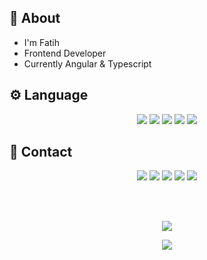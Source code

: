 ## 👥 About
- I'm Fatih
- Frontend Developer
- Currently Angular & Typescript

## ⚙️ Language
<p align="center">
<img src="https://img.shields.io/badge/HTML5-E34F26?style=for-the-badge&logo=html5&logoColor=white">
<img src="https://img.shields.io/badge/Sass-CC6699?style=for-the-badge&logo=sass&logoColor=white">
<img src="https://img.shields.io/badge/JavaScript-323330?style=for-the-badge&logo=javascript&logoColor=F7DF1E">
<img src="https://img.shields.io/badge/TypeScript-007ACC?style=for-the-badge&logo=typescript&logoColor=white">
<img src="https://img.shields.io/badge/Angular-DD0031?style=for-the-badge&logo=angular&logoColor=white">
</p>

## 🔌 Contact
<p align="center">
  <a target="_blank" href="https://falovic.com"><img src="https://img.shields.io/badge/website-000000?style=for-the-badge&logo=About.me&logoColor=white"></a>
    <a target="_blank" href="https://www.linkedin.com/in/falovic"><img src="https://img.shields.io/badge/LinkedIn-0077B5?style=for-the-badge&logo=linkedin&logoColor=white"></a>
      <a target="_blank" href="mailto:fatihsahin.dev@gmail.com"><img src="https://img.shields.io/badge/Gmail-D14836?style=for-the-badge&logo=gmail&logoColor=white"></a>
  <a target="_blank" href="https://t.me/falovic"><img src="https://img.shields.io/badge/Telegram-2CA5E0?style=for-the-badge&logo=telegram&logoColor=white"></a>
      <a target="_blank" href="https://open.spotify.com/user/1jeiwffkgqohcxdxkv2z18suy?si=_uG9oufZTj-KPSv9JGIwRw&utm_source=native-share-menu"><img src="https://img.shields.io/badge/Spotify-1ED760?&style=for-the-badge&logo=spotify&logoColor=white"></a>
</p>

<br><br>
<p align="center">
<img src="https://github-readme-stats.vercel.app/api/top-langs/?username=falovic&layout=compact"/>
</p>
<p align="center">
  <img src="https://komarev.com/ghpvc/?username=falovic&&style=flat-square" align="center" />
</p>
